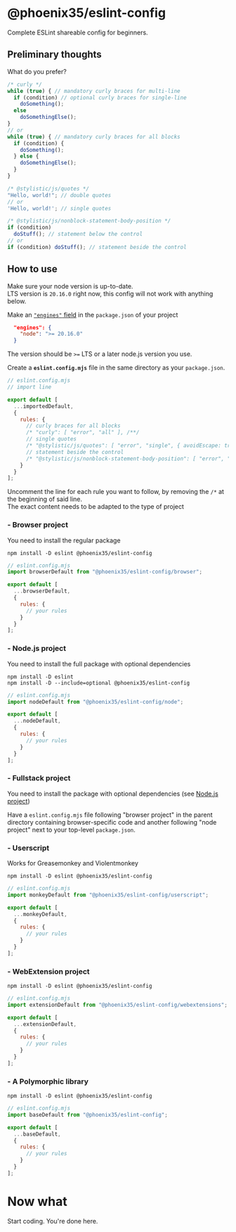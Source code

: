 # @phoenix35/eslint-config

Complete ESLint shareable config for beginners.


## Preliminary thoughts

What do you prefer?
```js
/* curly */
while (true) { // mandatory curly braces for multi-line
  if (condition) // optional curly braces for single-line
    doSomething();
  else
    doSomethingElse();
}
// or
while (true) { // mandatory curly braces for all blocks
  if (condition) {
    doSomething();
  } else {
    doSomethingElse();
  }
}
```
```js
/* @stylistic/js/quotes */
"Hello, world!"; // double quotes
// or
'Hello, world!'; // single quotes
```
```js
/* @stylistic/js/nonblock-statement-body-position */
if (condition)
  doStuff(); // statement below the control
// or
if (condition) doStuff(); // statement beside the control
```


## How to use

Make sure your node version is up-to-date.  
LTS version is `20.16.0` right now, this config will not work with anything below.

Make an [`"engines"` field](<https://docs.npmjs.com/cli/v10/configuring-npm/package-json#engines>) in the `package.json` of your project
```json
  "engines": {
    "node": ">= 20.16.0"
  }
```
The version should be `>=` LTS or a later node.js version you use.

Create a **`eslint.config.mjs`** file in the same directory as your `package.json`.  

```js
// eslint.config.mjs
// import line

export default [
  ...importedDefault,
  {
    rules: {
      // curly braces for all blocks
      /* "curly": [ "error", "all" ], /**/
      // single quotes
      /* "@stylistic/js/quotes": [ "error", "single", { avoidEscape: true } ], /**/
      // statement beside the control
      /* "@stylistic/js/nonblock-statement-body-position": [ "error", "beside" ], /**/
    }
  }
];
```

Uncomment the line for each rule you want to follow, by removing the `/*` at the beginning of said line.  
The exact content needs to be adapted to the type of project


### - Browser project
You need to install the regular package
```shell
npm install -D eslint @phoenix35/eslint-config
```
```js
// eslint.config.mjs
import browserDefault from "@phoenix35/eslint-config/browser";

export default [
  ...browserDefault,
  {
    rules: {
      // your rules
    }
  }
];
```

### - Node.js project
You need to install the full package with optional dependencies
```shell
npm install -D eslint
npm install -D --include=optional @phoenix35/eslint-config
```
```js
// eslint.config.mjs
import nodeDefault from "@phoenix35/eslint-config/node";

export default [
  ...nodeDefault,
  {
    rules: {
      // your rules
    }
  }
];
```

### - Fullstack project
You need to install the package with optional dependencies (see [Node.js project](<#--nodejs-project>))

Have a `eslint.config.mjs` file following "browser project" in the parent directory containing browser-specific code and another following "node project" next to your top-level `package.json`.

### - Userscript
Works for Greasemonkey and Violentmonkey
```shell
npm install -D eslint @phoenix35/eslint-config
```
```js
// eslint.config.mjs
import monkeyDefault from "@phoenix35/eslint-config/userscript";

export default [
  ...monkeyDefault,
  {
    rules: {
      // your rules
    }
  }
];
```

### - WebExtension project
```shell
npm install -D eslint @phoenix35/eslint-config
```
```js
// eslint.config.mjs
import extensionDefault from "@phoenix35/eslint-config/webextensions";

export default [
  ...extensionDefault,
  {
    rules: {
      // your rules
    }
  }
];
```

### - A Polymorphic library
```shell
npm install -D eslint @phoenix35/eslint-config
```
```js
// eslint.config.mjs
import baseDefault from "@phoenix35/eslint-config";

export default [
  ...baseDefault,
  {
    rules: {
      // your rules
    }
  }
];
```

# Now what
Start coding. You're done here.
